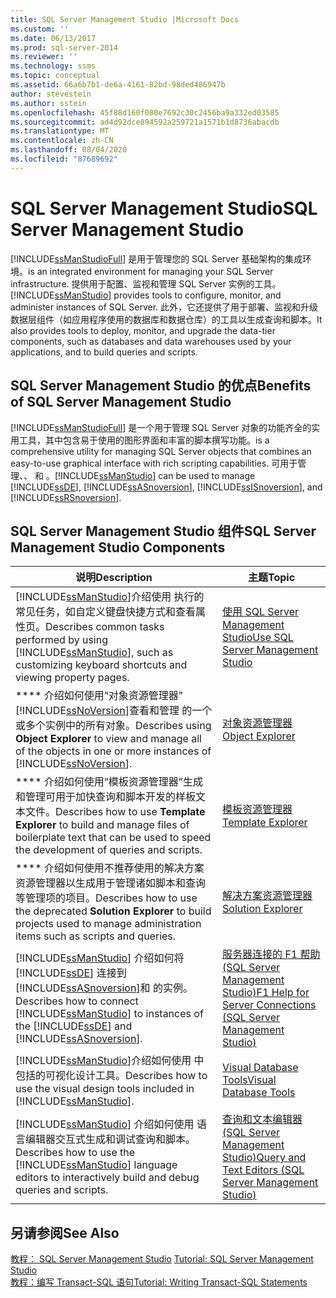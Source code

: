```yaml
---
title: SQL Server Management Studio |Microsoft Docs
ms.custom: ''
ms.date: 06/13/2017
ms.prod: sql-server-2014
ms.reviewer: ''
ms.technology: ssms
ms.topic: conceptual
ms.assetid: 66a6b7b1-de6a-4161-82bd-98ded486947b
author: stevestein
ms.author: sstein
ms.openlocfilehash: 45f88d160f080e7692c30c2456ba9a332ed03585
ms.sourcegitcommit: ad4d92dce894592a259721a1571b1d8736abacdb
ms.translationtype: MT
ms.contentlocale: zh-CN
ms.lasthandoff: 08/04/2020
ms.locfileid: "87689692"
---
```

# <a name="sql-server-management-studio"></a><span data-ttu-id="9c986-102">SQL Server Management Studio</span><span class="sxs-lookup"><span data-stu-id="9c986-102">SQL Server Management Studio</span></span>
  [!INCLUDE[ssManStudioFull](../includes/ssmanstudiofull-md.md)] <span data-ttu-id="9c986-103">是用于管理您的 SQL Server 基础架构的集成环境。</span><span class="sxs-lookup"><span data-stu-id="9c986-103">is an integrated environment for managing your SQL Server infrastructure.</span></span> <span data-ttu-id="9c986-104"> 提供用于配置、监视和管理 SQL Server 实例的工具。</span><span class="sxs-lookup"><span data-stu-id="9c986-104">[!INCLUDE[ssManStudio](../includes/ssmanstudio-md.md)] provides tools to configure, monitor, and administer instances of SQL Server.</span></span> <span data-ttu-id="9c986-105">此外，它还提供了用于部署、监视和升级数据层组件（如应用程序使用的数据库和数据仓库）的工具以生成查询和脚本。</span><span class="sxs-lookup"><span data-stu-id="9c986-105">It also provides tools to deploy, monitor, and upgrade the data-tier components, such as databases and data warehouses used by your applications, and to build queries and scripts.</span></span>  
  
## <a name="benefits-of-sql-server-management-studio"></a><span data-ttu-id="9c986-106">SQL Server Management Studio 的优点</span><span class="sxs-lookup"><span data-stu-id="9c986-106">Benefits of SQL Server Management Studio</span></span>  
 [!INCLUDE[ssManStudioFull](../includes/ssmanstudiofull-md.md)] <span data-ttu-id="9c986-107">是一个用于管理 SQL Server 对象的功能齐全的实用工具，其中包含易于使用的图形界面和丰富的脚本撰写功能。</span><span class="sxs-lookup"><span data-stu-id="9c986-107">is a comprehensive utility for managing SQL Server objects that combines an easy-to-use graphical interface with rich scripting capabilities.</span></span> <span data-ttu-id="9c986-108"> 可用于管理、、 和 。</span><span class="sxs-lookup"><span data-stu-id="9c986-108">[!INCLUDE[ssManStudio](../includes/ssmanstudio-md.md)] can be used to manage [!INCLUDE[ssDE](../includes/ssde-md.md)], [!INCLUDE[ssASnoversion](../includes/ssasnoversion-md.md)], [!INCLUDE[ssISnoversion](../includes/ssisnoversion-md.md)], and [!INCLUDE[ssRSnoversion](../includes/ssrsnoversion-md.md)].</span></span>  
  
## <a name="sql-server-management-studio-components"></a><span data-ttu-id="9c986-109">SQL Server Management Studio 组件</span><span class="sxs-lookup"><span data-stu-id="9c986-109">SQL Server Management Studio Components</span></span>  
  
|<span data-ttu-id="9c986-110">说明</span><span class="sxs-lookup"><span data-stu-id="9c986-110">Description</span></span>|<span data-ttu-id="9c986-111">主题</span><span class="sxs-lookup"><span data-stu-id="9c986-111">Topic</span></span>|  
|-----------------|-----------|  
|<span data-ttu-id="9c986-112">[!INCLUDE[ssManStudio](../includes/ssmanstudio-md.md)]介绍使用  执行的常见任务，如自定义键盘快捷方式和查看属性页。</span><span class="sxs-lookup"><span data-stu-id="9c986-112">Describes common tasks performed by using [!INCLUDE[ssManStudio](../includes/ssmanstudio-md.md)], such as customizing keyboard shortcuts and viewing property pages.</span></span>|[<span data-ttu-id="9c986-113">使用 SQL Server Management Studio</span><span class="sxs-lookup"><span data-stu-id="9c986-113">Use SQL Server Management Studio</span></span>](../database-engine/use-sql-server-management-studio.md)|  
|<span data-ttu-id="9c986-114">\*\*\*\* 介绍如何使用“对象资源管理器” [!INCLUDE[ssNoVersion](../includes/ssnoversion-md.md)]查看和管理  的一个或多个实例中的所有对象。</span><span class="sxs-lookup"><span data-stu-id="9c986-114">Describes using **Object Explorer** to view and manage all of the objects in one or more instances of [!INCLUDE[ssNoVersion](../includes/ssnoversion-md.md)].</span></span>|[<span data-ttu-id="9c986-115">对象资源管理器</span><span class="sxs-lookup"><span data-stu-id="9c986-115">Object Explorer</span></span>](object/object-explorer.md)|  
|<span data-ttu-id="9c986-116">\*\*\*\* 介绍如何使用“模板资源管理器”生成和管理可用于加快查询和脚本开发的样板文本文件。</span><span class="sxs-lookup"><span data-stu-id="9c986-116">Describes how to use **Template Explorer** to build and manage files of boilerplate text that can be used to speed the development of queries and scripts.</span></span>|[<span data-ttu-id="9c986-117">模板资源管理器</span><span class="sxs-lookup"><span data-stu-id="9c986-117">Template Explorer</span></span>](template/template-explorer.md)|  
|<span data-ttu-id="9c986-118">\*\*\*\* 介绍如何使用不推荐使用的解决方案资源管理器以生成用于管理诸如脚本和查询等管理项的项目。</span><span class="sxs-lookup"><span data-stu-id="9c986-118">Describes how to use the deprecated **Solution Explorer** to build projects used to manage administration items such as scripts and queries.</span></span>|[<span data-ttu-id="9c986-119">解决方案资源管理器</span><span class="sxs-lookup"><span data-stu-id="9c986-119">Solution Explorer</span></span>](solution/solution-explorer.md)|  
|<span data-ttu-id="9c986-120">[!INCLUDE[ssManStudio](../includes/ssmanstudio-md.md)] 介绍如何将 [!INCLUDE[ssDE](../includes/ssde-md.md)] 连接到 [!INCLUDE[ssASnoversion](../includes/ssasnoversion-md.md)]和  的实例。</span><span class="sxs-lookup"><span data-stu-id="9c986-120">Describes how to connect [!INCLUDE[ssManStudio](../includes/ssmanstudio-md.md)] to instances of the [!INCLUDE[ssDE](../includes/ssde-md.md)] and [!INCLUDE[ssASnoversion](../includes/ssasnoversion-md.md)].</span></span>|[<span data-ttu-id="9c986-121">服务器连接的 F1 帮助 (SQL Server Management Studio)</span><span class="sxs-lookup"><span data-stu-id="9c986-121">F1 Help for Server Connections &#40;SQL Server Management Studio&#41;</span></span>](f1-help/f1-help-for-server-connections-sql-server-management-studio.md)|  
|<span data-ttu-id="9c986-122">[!INCLUDE[ssManStudio](../includes/ssmanstudio-md.md)]介绍如何使用  中包括的可视化设计工具。</span><span class="sxs-lookup"><span data-stu-id="9c986-122">Describes how to use the visual design tools included in [!INCLUDE[ssManStudio](../includes/ssmanstudio-md.md)].</span></span>|[<span data-ttu-id="9c986-123">Visual Database Tools</span><span class="sxs-lookup"><span data-stu-id="9c986-123">Visual Database Tools</span></span>](visual-db-tools/visual-database-tools.md)|  
|<span data-ttu-id="9c986-124">[!INCLUDE[ssManStudio](../includes/ssmanstudio-md.md)] 介绍如何使用  语言编辑器交互式生成和调试查询和脚本。</span><span class="sxs-lookup"><span data-stu-id="9c986-124">Describes how to use the [!INCLUDE[ssManStudio](../includes/ssmanstudio-md.md)] language editors to interactively build and debug queries and scripts.</span></span>|[<span data-ttu-id="9c986-125">查询和文本编辑器 (SQL Server Management Studio)</span><span class="sxs-lookup"><span data-stu-id="9c986-125">Query and Text Editors &#40;SQL Server Management Studio&#41;</span></span>](../relational-databases/scripting/query-and-text-editors-sql-server-management-studio.md)|  
  
## <a name="see-also"></a><span data-ttu-id="9c986-126">另请参阅</span><span class="sxs-lookup"><span data-stu-id="9c986-126">See Also</span></span>  
 <span data-ttu-id="9c986-127">[教程： SQL Server Management Studio](tutorials/tutorial-sql-server-management-studio.md) </span><span class="sxs-lookup"><span data-stu-id="9c986-127">[Tutorial: SQL Server Management Studio](tutorials/tutorial-sql-server-management-studio.md) </span></span>  
 [<span data-ttu-id="9c986-128">教程：编写 Transact-SQL 语句</span><span class="sxs-lookup"><span data-stu-id="9c986-128">Tutorial: Writing Transact-SQL Statements</span></span>](../t-sql/tutorial-writing-transact-sql-statements.md)  
  
  
